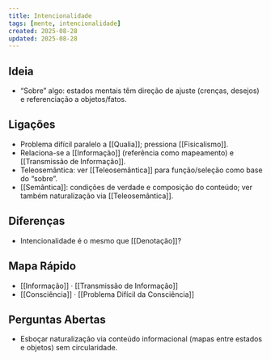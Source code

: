 ```yaml
---
title: Intencionalidade
tags: [mente, intencionalidade]
created: 2025-08-28
updated: 2025-08-28
---
```


## Ideia
- “Sobre” algo: estados mentais têm direção de ajuste (crenças, desejos) e referenciação a objetos/fatos.

## Ligações
- Problema difícil paralelo a [[Qualia]]; pressiona [[Fisicalismo]].
- Relaciona-se a [[Informação]] (referência como mapeamento) e [[Transmissão de Informação]].
- Teleosemântica: ver [[Teleosemântica]] para função/seleção como base do “sobre”.
 - [[Semântica]]: condições de verdade e composição do conteúdo; ver também naturalização via [[Teleosemântica]].

## Diferenças
* Intencionalidade é o mesmo que [[Denotação]]?
## Mapa Rápido
- [[Informação]] · [[Transmissão de Informação]]
- [[Consciência]] · [[Problema Difícil da Consciência]]

## Perguntas Abertas
- Esboçar naturalização via conteúdo informacional (mapas entre estados e objetos) sem circularidade.
